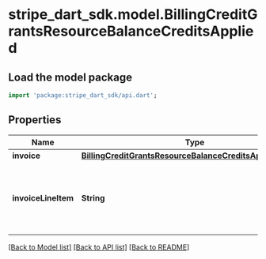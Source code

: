 # stripe_dart_sdk.model.BillingCreditGrantsResourceBalanceCreditsApplied

## Load the model package
```dart
import 'package:stripe_dart_sdk/api.dart';
```

## Properties
Name | Type | Description | Notes
------------ | ------------- | ------------- | -------------
**invoice** | [**BillingCreditGrantsResourceBalanceCreditsAppliedInvoice**](BillingCreditGrantsResourceBalanceCreditsAppliedInvoice.md) |  | 
**invoiceLineItem** | **String** | The invoice line item to which the billing credits were applied. | 

[[Back to Model list]](../README.md#documentation-for-models) [[Back to API list]](../README.md#documentation-for-api-endpoints) [[Back to README]](../README.md)


